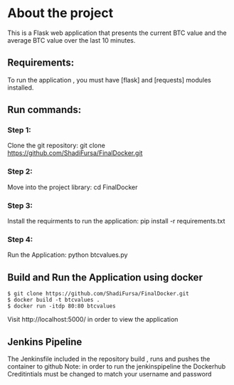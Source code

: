 # About the project
This is a Flask web application that presents the current BTC value and the average BTC value over the last 10 minutes.

## Requirements:
To run the application , you must have [flask] and [requests] modules installed.

## Run commands: 
### Step 1:
Clone the git repository: git clone https://github.com/ShadiFursa/FinalDocker.git
### Step 2:
Move into the project library: cd FinalDocker
### Step 3:
Install the requirments to run the application: pip install -r requirements.txt
### Step 4:
Run the Application: python btcvalues.py

## Build and Run the Application using docker

```
$ git clone https://github.com/ShadiFursa/FinalDocker.git
$ docker build -t btcvalues .
$ docker run -itdp 80:80 btcvalues
```
Visit http://localhost:5000/ in order to view the application

## Jenkins Pipeline
The Jenkinsfile included in the repository build , runs and pushes the container to github
Note: in order to run the jenkinspipeline the Dockerhub Creditintials must be changed to match your username and password


